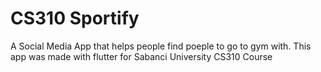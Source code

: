 # CS310 Sportify

A Social Media App that helps people find poeple to go to gym with. This app was made with flutter for Sabanci University CS310 Course
